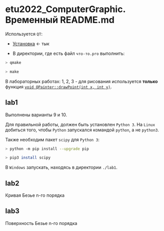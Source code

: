 # etu2022_ComputerGraphic. Временный README.md

Используется `QT`:

- [Установка](https://github.com/The220th/SharedLib/blob/main/cpp/QT/INSTALL.md) <- тык

- В директории, где есть файл `что-то.pro` выполнить:

``` bash
> qmake

> make
```

В лабораторных работах: 1, 2, 3 - для рисования используется **только** функция [`void QPainter::drawPoint(int x, int y)`](https://doc.qt.io/qt-5/qpainter.html#drawPoint-2).

## lab1

Выполнены варианты 9 и 10.

Для правильной работы, должен быть установлен `Python 3`. На `Linux` добиться того, чтобы `Python` запускался командой `python`, а не `python3`.

Также необходим пакет `scipy` для `Python 3`:

``` bash
> python -m pip install --upgrade pip

> pip3 install scipy
```

В `Windows` запускать, находясь в директории `./lab1`.

## lab2

Кривая Безье n-го порядка

## lab3

Поверхность Безье n-го порядка
